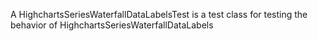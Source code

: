 A HighchartsSeriesWaterfallDataLabelsTest is a test class for testing the behavior of HighchartsSeriesWaterfallDataLabels